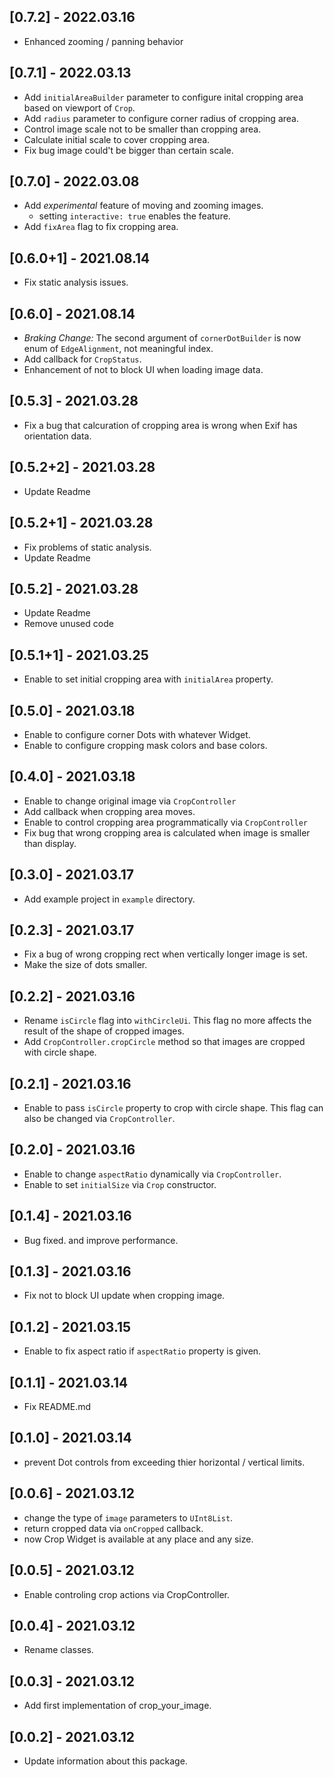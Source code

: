 ## [0.7.2] - 2022.03.16
* Enhanced zooming / panning behavior

## [0.7.1] - 2022.03.13
* Add `initialAreaBuilder` parameter to configure inital cropping area based on viewport of `Crop`.
* Add `radius` parameter to configure corner radius of cropping area.
* Control image scale not to be smaller than cropping area.
* Calculate initial scale to cover cropping area.
* Fix bug image could't be bigger than certain scale.

## [0.7.0] - 2022.03.08
* Add _experimental_ feature of moving and zooming images.
  * setting `interactive: true` enables the feature.
* Add `fixArea` flag to fix cropping area. 

## [0.6.0+1] - 2021.08.14
* Fix static analysis issues.

## [0.6.0] - 2021.08.14
* _Braking Change:_ The second argument of `cornerDotBuilder` is now enum of `EdgeAlignment`, not meaningful index.
* Add callback for `CropStatus`.
* Enhancement of not to block UI when loading image data.

## [0.5.3] - 2021.03.28
* Fix a bug that calcuration of cropping area is wrong when Exif has orientation data.

## [0.5.2+2] - 2021.03.28
* Update Readme

## [0.5.2+1] - 2021.03.28
* Fix problems of static analysis.
* Update Readme

## [0.5.2] - 2021.03.28
* Update Readme
* Remove unused code

## [0.5.1+1] - 2021.03.25
* Enable to set initial cropping area with `initialArea` property.

## [0.5.0] - 2021.03.18
* Enable to configure corner Dots with whatever Widget.
* Enable to configure cropping mask colors and base colors.

## [0.4.0] - 2021.03.18
* Enable to change original image via `CropController`
* Add callback when cropping area moves.
* Enable to control cropping area programmatically via `CropController`
* Fix bug that wrong cropping area is calculated when image is smaller than display.

## [0.3.0] - 2021.03.17
* Add example project in `example` directory.

## [0.2.3] - 2021.03.17
* Fix a bug of wrong cropping rect when vertically longer image is set.
* Make the size of dots smaller.

## [0.2.2] - 2021.03.16
* Rename `isCircle` flag into `withCircleUi`. This flag no more affects the result of the shape of cropped images.
* Add `CropController.cropCircle` method so that images are cropped with circle shape.

## [0.2.1] - 2021.03.16
* Enable to pass `isCircle` property to crop with circle shape. This flag can also be changed via `CropController`.

## [0.2.0] - 2021.03.16
* Enable to change `aspectRatio` dynamically via `CropController`.
* Enable to set `initialSize` via `Crop` constructor.

## [0.1.4] - 2021.03.16
* Bug fixed. and improve performance.

## [0.1.3] - 2021.03.16
* Fix not to block UI update when cropping image.

## [0.1.2] - 2021.03.15
* Enable to fix aspect ratio if `aspectRatio` property is given.

## [0.1.1] - 2021.03.14
* Fix README.md

## [0.1.0] - 2021.03.14

* prevent Dot controls from exceeding thier horizontal / vertical limits.

## [0.0.6] - 2021.03.12

* change the type of `image` parameters to `UInt8List`.
* return cropped data via `onCropped` callback.
* now Crop Widget is available at any place and any size.

## [0.0.5] - 2021.03.12

* Enable controling crop actions via CropController.

## [0.0.4] - 2021.03.12

* Rename classes.

## [0.0.3] - 2021.03.12

* Add first implementation of crop_your_image.

## [0.0.2] - 2021.03.12

* Update information about this package.
